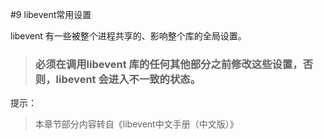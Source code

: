 #9 libevent常用设置

 
 libevent 有一些被整个进程共享的、影响整个库的全局设置。
  
  
  

>### **必须在调用libevent 库的任何其他部分之前修改这些设置，否则，libevent 会进入不一致的状态。**







提示：
>本章节部分内容转自《libevent中文手册（中文版）》